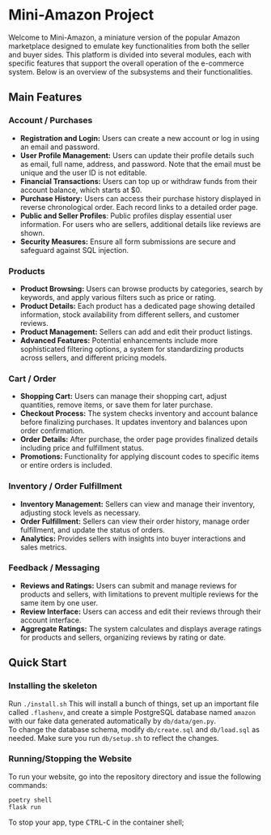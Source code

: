 #  Mini-Amazon Project
Welcome to Mini-Amazon, a miniature version of the popular Amazon marketplace designed to emulate key functionalities from both the seller and buyer sides. This platform is divided into several modules, each with specific features that support the overall operation of the e-commerce system. Below is an overview of the subsystems and their functionalities.
## Main Features
### Account / Purchases
- **Registration and Login:** Users can create a new account or log in using an email and password.
- **User Profile Management:** Users can update their profile details such as email, full name, address, and password. Note that the email must be unique and the user ID is not editable.
- **Financial Transactions:** Users can top up or withdraw funds from their account balance, which starts at $0.
- **Purchase History:** Users can access their purchase history displayed in reverse chronological order. Each record links to a detailed order page.
- **Public and Seller Profiles**: Public profiles display essential user information. For users who are sellers, additional details like reviews are shown.
- **Security Measures:** Ensure all form submissions are secure and safeguard against SQL injection.
### Products
- **Product Browsing:** Users can browse products by categories, search by keywords, and apply various filters such as price or rating.
- **Product Details:** Each product has a dedicated page showing detailed information, stock availability from different sellers, and customer reviews.
- **Product Management:** Sellers can add and edit their product listings.
- **Advanced Features:** Potential enhancements include more sophisticated filtering options, a system for standardizing products across sellers, and different pricing models.
### Cart / Order
- **Shopping Cart:** Users can manage their shopping cart, adjust quantities, remove items, or save them for later purchase.
- **Checkout Process:** The system checks inventory and account balance before finalizing purchases. It updates inventory and balances upon order confirmation.
- **Order Details:** After purchase, the order page provides finalized details including price and fulfillment status.
- **Promotions:** Functionality for applying discount codes to specific items or entire orders is included.
### Inventory / Order Fulfillment
- **Inventory Management:** Sellers can view and manage their inventory, adjusting stock levels as necessary.
- **Order Fulfillment:** Sellers can view their order history, manage order fulfillment, and update the status of orders.
- **Analytics:** Provides sellers with insights into buyer interactions and sales metrics.
### Feedback / Messaging
- **Reviews and Ratings:** Users can submit and manage reviews for products and sellers, with limitations to prevent multiple reviews for the same item by one user.
- **Review Interface:** Users can access and edit their reviews through their account interface.
- **Aggregate Ratings:** The system calculates and displays average ratings for products and sellers, organizing reviews by rating or date.
## Quick Start
### Installing the skeleton
Run  `./install.sh`
This will install a bunch of things, set up an important file called `.flashenv`, and create a simple PostgreSQL database named `amazon` with our fake data generated automatically by `db/data/gen.py`.  
To change the database schema, modify `db/create.sql` and `db/load.sql` as needed.  Make sure you run `db/setup.sh` to reflect the changes.
### Running/Stopping the Website
To run your website, go into the repository directory and issue the following commands:
```
poetry shell
flask run
```
To stop your app, type <kbd>CTRL</kbd>-<kbd>C</kbd> in the container shell; 

